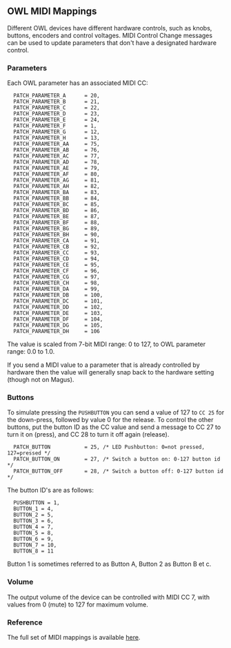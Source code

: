 ## OWL MIDI Mappings

Different OWL devices have different hardware controls, such as knobs, buttons, encoders and control voltages. MIDI Control Change messages can be used to update parameters that don't have a designated hardware control.

### Parameters

Each OWL parameter has an associated MIDI CC:
```
  PATCH_PARAMETER_A      = 20,
  PATCH_PARAMETER_B      = 21,
  PATCH_PARAMETER_C      = 22,
  PATCH_PARAMETER_D      = 23,
  PATCH_PARAMETER_E      = 24,
  PATCH_PARAMETER_F      = 1, 
  PATCH_PARAMETER_G      = 12,
  PATCH_PARAMETER_H      = 13,
  PATCH_PARAMETER_AA     = 75,
  PATCH_PARAMETER_AB     = 76,
  PATCH_PARAMETER_AC     = 77,
  PATCH_PARAMETER_AD     = 78,
  PATCH_PARAMETER_AE     = 79,
  PATCH_PARAMETER_AF     = 80,
  PATCH_PARAMETER_AG     = 81,
  PATCH_PARAMETER_AH     = 82,
  PATCH_PARAMETER_BA     = 83,
  PATCH_PARAMETER_BB     = 84,
  PATCH_PARAMETER_BC     = 85,
  PATCH_PARAMETER_BD     = 86,
  PATCH_PARAMETER_BE     = 87,
  PATCH_PARAMETER_BF     = 88,
  PATCH_PARAMETER_BG     = 89,
  PATCH_PARAMETER_BH     = 90,
  PATCH_PARAMETER_CA     = 91,
  PATCH_PARAMETER_CB     = 92,
  PATCH_PARAMETER_CC     = 93,
  PATCH_PARAMETER_CD     = 94,
  PATCH_PARAMETER_CE     = 95,
  PATCH_PARAMETER_CF     = 96,
  PATCH_PARAMETER_CG     = 97,
  PATCH_PARAMETER_CH     = 98,
  PATCH_PARAMETER_DA     = 99,
  PATCH_PARAMETER_DB     = 100,
  PATCH_PARAMETER_DC     = 101,
  PATCH_PARAMETER_DD     = 102,
  PATCH_PARAMETER_DE     = 103,
  PATCH_PARAMETER_DF     = 104,
  PATCH_PARAMETER_DG     = 105,
  PATCH_PARAMETER_DH     = 106
```

The value is scaled from 7-bit MIDI range: 0 to 127, to OWL parameter range: 0.0 to 1.0.

If you send a MIDI value to a parameter that is already controlled by hardware then the value will generally snap back to the hardware setting (though not on Magus).

### Buttons

To simulate pressing the `PUSHBUTTON` you can send a value of 127 to `CC 25` for the down-press, followed by value 0 for the release.
To control the other buttons, put the button ID as the CC value and send a message to CC 27 to turn it on (press), and CC 28 to turn it off again (release).

```
  PATCH_BUTTON           = 25, /* LED Pushbutton: 0=not pressed, 127=pressed */
  PATCH_BUTTON_ON        = 27, /* Switch a button on: 0-127 button id */
  PATCH_BUTTON_OFF       = 28, /* Switch a button off: 0-127 button id */
```

The button ID's are as follows:

```
  PUSHBUTTON = 1,
  BUTTON_1 = 4,
  BUTTON_2 = 5,
  BUTTON_3 = 6,
  BUTTON_4 = 7,
  BUTTON_5 = 8,
  BUTTON_6 = 9,
  BUTTON_7 = 10,
  BUTTON_8 = 11
```
Button 1 is sometimes referred to as Button A, Button 2 as Button B et c.

### Volume

The output volume of the device can be controlled with MIDI CC 7, with values from 0 (mute) to 127 for maximum volume.


### Reference
The full set of MIDI mappings is available [here](https://www.rebeltech.org/docs/OpenWareMidiControl_8h_source.html).

